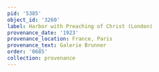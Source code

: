 ```yaml
---
pid: '5385'
object_id: '3260'
label: Harbor with Preaching of Christ (London)
provenance_date: '1923'
provenance_location: France, Paris
provenance_text: Galerie Brunner
order: '0685'
collection: provenance
---
```


